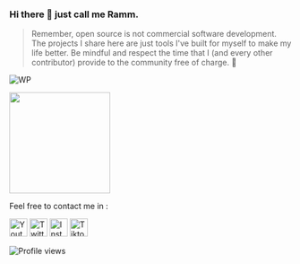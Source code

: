 ### Hi there 👋 just call me Ramm.
> Remember, open source is not commercial software development. The projects I share here are just tools I've built for myself to make my life better. Be mindful and respect the time that I (and every other contributor) provide to the community free of charge. 💜

![WP](https://github.muhamadramdani.com/img/page.png)

<a href="https://github.com/sidaniid">
    <img height="180em" src="https://github-readme-stats-eight-theta.vercel.app/api/top-langs/?username=sidaniid&layout=compact&langs_count=8&theme=algolia"></img>
</a>

Feel free to contact me in :

<p align="left">
    <a href="https://www.youtube.com/c/sidani"><img width="32px" alt="Youtube" title="Youtube" src="https://github.muhamadramdani.com/img/youtube.svg" /></a>
    <a href="https://twitter.com/sidaniid"><img width="32px" alt="Twitter" title="Twitter" src="https://github.muhamadramdani.com/img/twitter.svg" /></a>
    <a href="https://instagram.com/sidaniid"><img width="32px" alt="Instagram" title="Instagram" src="https://github.muhamadramdani.com/img/instagram.svg" /></a>
    <a href="https://www.tiktok.com/@sidaniid"><img width="32px" alt="Tiktok" title="Tiktok" src="https://github.muhamadramdani.com/img/tiktok.svg" /></a>
</p>

![Profile views](https://gpvc.arturio.dev/sidaniid)

<!---
sidaniid/sidaniid is a ✨ special ✨ repository because its `README.md` (this file) appears on your GitHub profile.
You can click the Preview link to take a look at your changes.
--->
